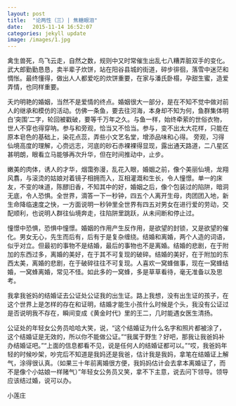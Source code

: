 ```yaml
---
layout: post
title:  "论两性（三）| 焦糖眼泪"
date:   2015-11-14 16:52:07
categories: jekyll update
image: /images/1.jpg
---
```


禽生兽死，鸟飞云走，自然之数，规则中又时常催生出乱七八糟弄脏双手的变化。武大郎勤勤恳恳，卖半辈子炊饼，站在阳谷县城的街道，碎步徘徊，落雪中迷茫和惆怅。最终懂得，做出人人都爱吃的炊饼重要，在家与潘氏卧榻，孕甜生蜜，造爱弄情，也同样重要。

夭灼明艳的婚姻，当然不是爱情的终点。婚姻很大一部分，是在不知不觉中做对前人的继承和模仿的活动。仿佛一条鱼，要去往河海，本身却不知为何，鱼群集体明白‘突围’二字，轮回被戳破，要等千万年之久。与鱼一样，始终牵萦的世俗衣物，世人不穿也得穿呐。参与和旁观，恰当又不恰当。参与，变不出太大花样，只能在原本皂色的基础上，染花点蕊，弄些小文艺名堂，增添品味和心得。 旁观，习得仙境高度的理解，心赍远志，河底的砂石赤裸裸得显现，露出通天路道，二八星区甚明朗，眼看立马能够再次升华，但在时间推动中，止步。

嫩美的肉体，诱人的才华，烟霭弥漫，乱花入眼，婚姻之前，像个美丽仙境，龙翔风翥，与滚烫的姑娘对着镜子相拥而入，互相灌溉和生长，令人憧憬。单一的床友，不变的味道，陈醪旧香，不知其中的好，婚姻之后，像个包装过的陷阱，暗洞无底，令人恐惧。全世界，滴答一下一秒钟，四五个人离开生母，肉团团入地，新生命降临速度之快，一方面说明一秒钟里全世界有四五对男女在进行爱的劳动，交配顺利，也说明人群往仙境奔走，往陷阱里跳跃，从未间断和停止过。

憧憬中恐惧，恐惧中憧憬。婚姻的作用产生反作用，是欲望的封锁，又是欲望的催化。男女无心，先生而后有，后有于是复杂缠绕。结婚和离婚，两个人造的词语，似乎对立。但最初的事物不是结婚，最后的事物也不是离婚。结婚的悲剧，在于附加的东西过多，离婚的美好，在于其不可复现的破碎。结婚的美好，在于附加的东西太美，离婚的悲剧，在于破碎往往不可复现。人喜欢一窝蜂做事，现在一窝蜂结婚，一窝蜂离婚，常见不怪。如此多的一窝蜂，多是草草看待，毫无准备以及思考。

我拿我爸妈的结婚证去公证处公证我的出生证。路上我想，没有出生证的孩子，在这个世界上是怎样的存在和证明，结婚才能生小孩什么时候是个头，我没有公证过是否说明我不存在，瞬间变成《黄金时代》里的王二，几时能遇女医生清扬。

公证处的年轻女公务员哈哈大笑，说，“这个结婚证为什么名字和照片都被涂了，这个结婚证是无效的，所以你不能做公证。”“我属于野生？好吧，那我让我爸妈补办结婚证吧。”“上面的信息都看不见，说是任何人的结婚证都可以。”“哎，我爸妈年轻的时候吵架，吵完后不知道是我妈还是我爸，估计我是我妈，拿笔在结婚证上解气，涂得很认真。（如果三十年前离婚很方便，我妈妈估计会去拿本离婚证了，而不是像个小姑娘一样赌气）”年轻女公务员又笑，拿不下主意，说去问下领导。领导应该结过婚，说可以办。


小莲庄


